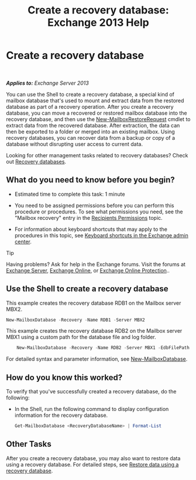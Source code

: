 ﻿---
title: 'Create a recovery database: Exchange 2013 Help'
TOCTitle: Create a recovery database
ms:assetid: 34d87491-b7b7-44a9-8d69-e1a9c1fe5852
ms:mtpsurl: https://technet.microsoft.com/en-us/library/Ee332321(v=EXCHG.150)
ms:contentKeyID: 48384961
ms.date: 12/09/2016
mtps_version: v=EXCHG.150
---

# Create a recovery database

 

_**Applies to:** Exchange Server 2013_


You can use the Shell to create a recovery database, a special kind of mailbox database that's used to mount and extract data from the restored database as part of a recovery operation. After you create a recovery database, you can move a recovered or restored mailbox database into the recovery database, and then use the [New-MailboxRestoreRequest](https://technet.microsoft.com/en-us/library/ff829875\(v=exchg.150\)) cmdlet to extract data from the recovered database. After extraction, the data can then be exported to a folder or merged into an existing mailbox. Using recovery databases, you can recover data from a backup or copy of a database without disrupting user access to current data.

Looking for other management tasks related to recovery databases? Check out [Recovery databases](recovery-databases-exchange-2013-help.md).

## What do you need to know before you begin?

  - Estimated time to complete this task: 1 minute

  - You need to be assigned permissions before you can perform this procedure or procedures. To see what permissions you need, see the "Mailbox recovery" entry in the [Recipients Permissions](recipients-permissions-exchange-2013-help.md) topic.

  - For information about keyboard shortcuts that may apply to the procedures in this topic, see [Keyboard shortcuts in the Exchange admin center](keyboard-shortcuts-in-the-exchange-admin-center-2013-help.md).


> [!TIP]
> Having problems? Ask for help in the Exchange forums. Visit the forums at <A href="https://go.microsoft.com/fwlink/p/?linkid=60612">Exchange Server</A>, <A href="https://go.microsoft.com/fwlink/p/?linkid=267542">Exchange Online</A>, or <A href="https://go.microsoft.com/fwlink/p/?linkid=285351">Exchange Online Protection</A>..



## Use the Shell to create a recovery database

This example creates the recovery database RDB1 on the Mailbox server MBX2.

```powershell
New-MailboxDatabase -Recovery -Name RDB1 -Server MBX2
```

This example creates the recovery database RDB2 on the Mailbox server MBX1 using a custom path for the database file and log folder.

```powershell
    New-MailboxDatabase -Recovery -Name RDB2 -Server MBX1 -EdbFilePath "C:\Recovery\RDB2\RDB2.EDB" -LogFolderPath "C:\Recovery\RDB2"
```

For detailed syntax and parameter information, see [New-MailboxDatabase](https://technet.microsoft.com/en-us/library/aa997976\(v=exchg.150\)).

## How do you know this worked?

To verify that you've successfully created a recovery database, do the following:

  - In the Shell, run the following command to display configuration information for the recovery database.
    
    ```powershell
    Get-MailboxDatabase <RecoveryDatabaseName> | Format-List
    ```

## Other Tasks

After you create a recovery database, you may also want to restore data using a recovery database. For detailed steps, see [Restore data using a recovery database](restore-data-using-a-recovery-database-exchange-2013-help.md).

